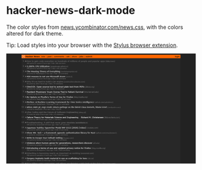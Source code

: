 # hacker-news-dark-mode

The color styles from [news.ycombinator.com/news.css](https://news.ycombinator.com/news.css), with the colors altered for dark theme. 

Tip: Load styles into your browser with the [Stylus browser extension](https://add0n.com/stylus.html).

![screenshot of the Hacker News Front Page in dark theme](./screenshot.png)

